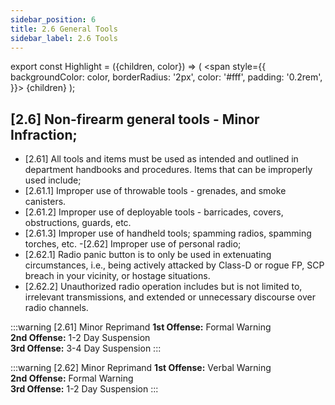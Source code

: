 ```yaml
---
sidebar_position: 6
title: 2.6 General Tools 
sidebar_label: 2.6 Tools
---
```


export const Highlight = ({children, color}) => (
<span
style={{
      backgroundColor: color,
      borderRadius: '2px',
      color: '#fff',
      padding: '0.2rem',
    }}>
{children}
</span>
);

## [2.6] Non-firearm general tools - <Highlight color="#403f3d">Minor Infraction</Highlight>;
- [2.61] All tools and items must be used as intended and outlined in department handbooks and procedures. Items that can be improperly used include;
 - [2.61.1] Improper use of throwable tools - grenades, and smoke canisters. 
 - [2.61.2] Improper use of deployable tools - barricades, covers, obstructions, guards, etc. 
 - [2.61.3] Improper use of handheld tools; spamming radios, spamming torches, etc. 
 -[2.62] Improper use of personal radio;
  - [2.62.1] Radio panic button is to only be used in extenuating circumstances, i.e., being actively attacked by Class-D or rogue FP, SCP breach in your vicinity, or hostage situations.
  - [2.62.2] Unauthorized radio operation includes but is not limited to, irrelevant transmissions, and extended or unnecessary discourse over radio channels.

:::warning [2.61] Minor Reprimand
**1st Offense:** Formal Warning <br />
**2nd Offense:** 1-2 Day Suspension <br />
**3rd Offense:** 3-4 Day Suspension
:::

:::warning [2.62] Minor Reprimand
**1st Offense:** Verbal Warning <br />
**2nd Offense:** Formal Warning <br />
**3rd Offense:** 1-2 Day Suspension
:::


